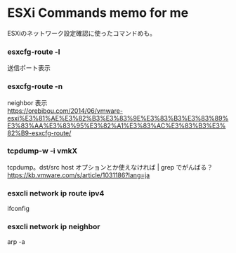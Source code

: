 # ESXi Commands memo for me
ESXiのネットワーク設定確認に使ったコマンドめも。

### esxcfg-route -l
送信ポート表示

### esxcfg-route -n
neighbor 表示  
https://orebibou.com/2014/06/vmware-esxi%E3%81%AE%E3%82%B3%E3%83%9E%E3%83%B3%E3%83%89%E3%83%AA%E3%83%95%E3%82%A1%E3%83%AC%E3%83%B3%E3%82%B9-esxcfg-route/

### tcpdump-w -i vmkX
tcpdump。dst/src host オプションとか使えなければ | grep でがんばる？  
https://kb.vmware.com/s/article/1031186?lang=ja

### esxcli network ip route ipv4
ifconfig

### esxcli network ip neighbor
arp -a
